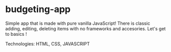 # budgeting-app

Simple app that is made with pure vanilla JavaScript! There is classic adding, editing, deleting items with no frameworks and accesories. Let's get to basics !

Technologies:
HTML,
CSS,
JAVASCRIPT
